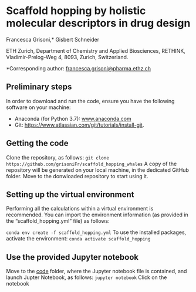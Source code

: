 # Scaffold hopping by holistic molecular descriptors in drug design
Francesca Grisoni,* Gisbert Schneider

ETH Zurich, Department of Chemistry and Applied Biosciences, RETHINK, Vladimir-Prelog-Weg 4, 8093, Zurich, Switzerland.

*Corresponding author: francesca.grisoni@pharma.ethz.ch 

## Preliminary steps
In order to download and run the code, ensure you have the following software on your machine: <div>
*	Anaconda (for Python 3.7): www.anaconda.com <div>
*	Git: https://www.atlassian.com/git/tutorials/install-git. 

## Getting the code
Clone the repository, as follows:
``
git clone https://github.com/grisoniFr/scaffold_hopping_whales
``
A copy of the repository will be generated on your local machine, in the dedicated GitHub folder. Move to the donwloaded repository to start using it. 

## Setting up the virtual environment
Performing all the calculations within a virtual environment is recommended. You can import the environment information (as provided in the “scaffold_hopping.yml” file) as follows:

``
conda env create -f scaffold_hopping.yml
``
To use the installed packages, activate the environment:
``
conda activate scaffold_hopping
``

## Use the provided Jupyter notebook
Move to the [code](/code) folder, where the Jupyter notebook file is contained, and launch Jupter Notebook, as follows:
``
jupyter notebook
``
Click on the notebook


